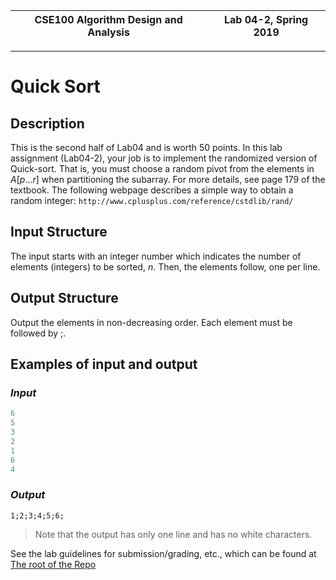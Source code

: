 | CSE100 Algorithm Design and Analysis | Lab 04-2, Spring 2019 |
| -- | -- |

---

# Quick Sort

## Description

This is the second half of Lab04 and is worth 50 points. In this lab assignment (Lab04-2), your job is to implement the randomized version of Quick-sort. That is, you must choose a random pivot from the elements in $A[p...r]$ when partitioning the subarray. For more details, see page 179 of the textbook. The following webpage describes a simple way to obtain a random integer: `http://www.cplusplus.com/reference/cstdlib/rand/`

## Input Structure

The input starts with an integer number which indicates the number of elements (integers) to be sorted, $n$. Then, the elements follow, one per line.

## Output Structure

Output the elements in non-decreasing order. Each element must be followed by ;.

## Examples of input and output

### _Input_

```c++
6
5
3
2
1
6
4
```

### _Output_

`1;2;3;4;5;6;`

> Note that the output has only one line and has no white characters.

See the lab guidelines for submission/grading, etc., which can be found at [The root of the Repo](https://github.com/adriandarian/CSE100/labs)
